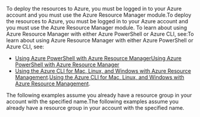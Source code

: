 
<span data-ttu-id="d45ac-101">To deploy the resources to Azure, you must be logged in to your Azure account and you must use the Azure Resource Manager module.</span><span class="sxs-lookup"><span data-stu-id="d45ac-101">To deploy the resources to Azure, you must be logged in to your Azure account and you must use the Azure Resource Manager module.</span></span> <span data-ttu-id="d45ac-102">To learn about using Azure Resource Manager with either Azure PowerShell or Azure CLI, see:</span><span class="sxs-lookup"><span data-stu-id="d45ac-102">To learn about using Azure Resource Manager with either Azure PowerShell or Azure CLI, see:</span></span>

* [<span data-ttu-id="d45ac-103">Using Azure PowerShell with Azure Resource Manager</span><span class="sxs-lookup"><span data-stu-id="d45ac-103">Using Azure PowerShell with Azure Resource Manager</span></span>](../articles/azure-resource-manager/powershell-azure-resource-manager.md)
* <span data-ttu-id="d45ac-104">[Using the Azure CLI for Mac, Linux, and Windows with Azure Resource Management](../articles/azure-resource-manager/xplat-cli-azure-resource-manager.md).</span><span class="sxs-lookup"><span data-stu-id="d45ac-104">[Using the Azure CLI for Mac, Linux, and Windows with Azure Resource Management](../articles/azure-resource-manager/xplat-cli-azure-resource-manager.md).</span></span>

<span data-ttu-id="d45ac-105">The following examples assume you already have a resource group in your account with the specified name.</span><span class="sxs-lookup"><span data-stu-id="d45ac-105">The following examples assume you already have a resource group in your account with the specified name.</span></span> 

